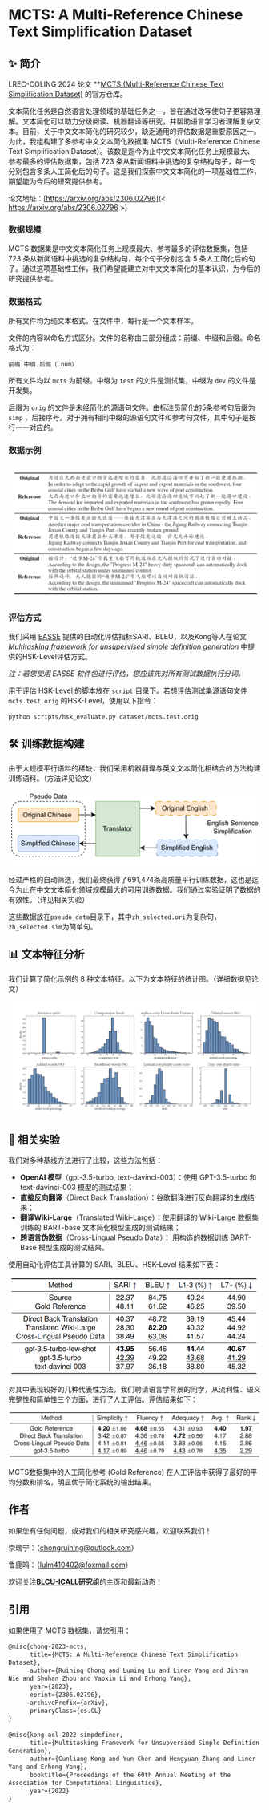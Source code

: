 # MCTS: A Multi-Reference Chinese Text Simplification Dataset

## ✨ 简介

LREC-COLING 2024 论文 **[MCTS (Multi-Reference Chinese Text Simplification Dataset)](<https://arxiv.org/abs/2306.02796>) 的官方仓库。

文本简化任务是自然语言处理领域的基础任务之一，旨在通过改写使句子更容易理解。文本简化可以助力分级阅读、机器翻译等研究，并帮助语言学习者理解复杂文本。目前，关于中文文本简化的研究较少，缺乏通用的评估数据是重要原因之一。为此，我组构建了多参考中文文本简化数据集 MCTS（Multi-Reference Chinese Text Simplification Dataset）。该数是迄今为止中文文本简化任务上规模最大、参考最多的评估数据集，包括 723 条从新闻语料中挑选的复杂结构句子，每一句分别包含多条人工简化后的句子。这是我们探索中文文本简化的一项基础性工作，期望能为今后的研究提供参考。

论文地址：[https://arxiv.org/abs/2306.02796](< https://arxiv.org/abs/2306.02796 >)

### 数据规模

MCTS 数据集是中文文本简化任务上规模最大、参考最多的评估数据集，包括 723 条从新闻语料中挑选的复杂结构句，每个句子分别包含 5 条人工简化后的句子。通过这项基础性工作，我们希望能建立对中文文本简化的基本认识，为今后的研究提供参考。

### 数据格式

所有文件均为纯文本格式。在文件中，每行是一个文本样本。

文件的内容以命名方式区分。文件的名称由三部分组成：前缀、中缀和后缀。命名格式为：

```
前缀.中缀.后缀（.num）
```

所有文件均以 ``mcts`` 为前缀。中缀为 ``test`` 的文件是测试集，中缀为 ``dev`` 的文件是开发集。

后缀为 ``orig`` 的文件是未经简化的源语句文件。由标注员简化的5条参考句后缀为 ``simp`` ，后接序号。对于拥有相同中缀的源语句文件和参考句文件，其中句子是按行一一对应的。

### 数据示例

![alt 数据示例](https://github.com/blcuicall/mcts/blob/main/images/exp.png)

### 评估方式

我们采用 [EASSE](https://github.com/feralvam/easse) 提供的自动化评估指标SARI、BLEU，以及Kong等人在论文 [*Multitasking framework for unsupervised simple definition generation*](https://arxiv.org/abs/2203.12926) 中提供的HSK-Level评估方式。

*注：若您使用 EASSE 软件包进行评估，您应该先对所有测试数据执行分词。*

用于评估 HSK-Level 的脚本放在 ``script`` 目录下。若想评估测试集源语句文件 ``mcts.test.orig`` 的HSK-Level，使用以下指令：

```sh
python scripts/hsk_evaluate.py dataset/mcts.test.orig
```

## 🛠️ 训练数据构建

由于大规模平行语料的稀缺，我们采用机器翻译与英文文本简化相结合的方法构建训练语料。（方法详见论文）

![alt 训练数据构建](https://github.com/blcuicall/mcts/blob/main/images/pseudo_data.png)

经过严格的自动筛选，我们最终获得了691,474条高质量平行训练数据，这也是迄今为止在中文文本简化领域规模最大的可用训练数据。我们通过实验证明了数据的有效性。（详见相关实验）

这些数据放在``pseudo_data``目录下，其中``zh_selected.ori``为复杂句，``zh_selected.sim``为简单句。

## 📊 文本特征分析

我们计算了简化示例的 8 种文本特征。以下为文本特征的统计图。（详细数据见论文）

![alt 评测结果](https://github.com/blcuicall/mcts/blob/main/images/feature.png)

## 🧪 相关实验

我们对多种基线方法进行了比较，这些方法包括：

- **OpenAI 模型**（gpt-3.5-turbo, text-davinci-003）：使用 GPT-3.5-turbo 和 text-davinci-003 模型的测试结果；
- **直接反向翻译**（Direct Back Translation）：谷歌翻译进行反向翻译的生成结果；
- **翻译Wiki-Large**（Translated Wiki-Large）：使用翻译的 Wiki-Large 数据集训练的 BART-base 文本简化模型生成的测试结果；
- **跨语言伪数据**（Cross-Lingual Pseudo Data）： 用构造的数据训练 BART-Base 模型生成的测试结果。

使用自动化评估工具计算的 SARI、BLEU、HSK-Level 结果如下表：

![alt 评测结果](https://github.com/blcuicall/mcts/blob/main/images/result1-mod.png)

对其中表现较好的几种代表性方法，我们聘请语言学背景的同学，从流利性、语义完整性和简单性三个方面，进行了人工评估。评估结果如下：

![alt 评测结果](https://github.com/blcuicall/mcts/blob/main/images/result2-mod.png)

MCTS数据集中的人工简化参考 (Gold Reference) 在人工评估中获得了最好的平均分数和排名，明显优于简化系统的输出结果。

## 作者

如果您有任何问题，或对我们的相关研究感兴趣，欢迎联系我们！

崇瑞宁：（chongruining@outlook.com）

鲁鹿鸣：（lulm410402@foxmail.com）

欢迎关注[**BLCU-ICALL研究组**](< https://blcuicall.org >)的主页和最新动态！

## 引用

如果使用了 MCTS 数据集，请您引用：

```
@misc{chong-2023-mcts,
      title={MCTS: A Multi-Reference Chinese Text Simplification Dataset}, 
      author={Ruining Chong and Luming Lu and Liner Yang and Jinran Nie and Shuhan Zhou and Yaoxin Li and Erhong Yang},
      year={2023},
      eprint={2306.02796},
      archivePrefix={arXiv},
      primaryClass={cs.CL}
}

@misc{kong-acl-2022-simpdefiner,
      title={Multitasking Framework for Unsupversied Simple Definition Generation}, 
      author={Cunliang Kong and Yun Chen and Hengyuan Zhang and Liner Yang and Erhong Yang},
      booktitle={Proceedings of the 60th Annual Meeting of the Association for Computational Linguistics},     
      year={2022}
}
```
